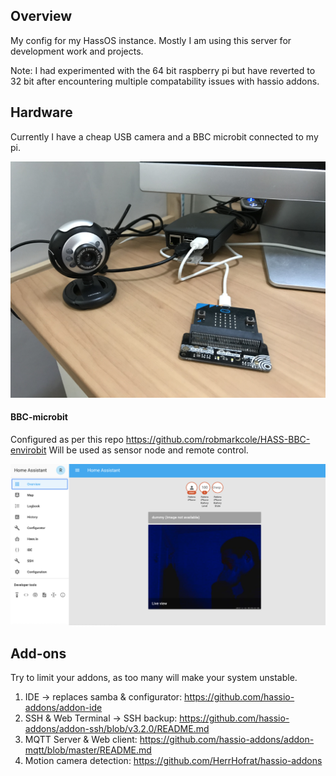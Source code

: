 ## Overview
My config for my HassOS instance. Mostly I am using this server for development work and projects.

Note: I had experimented with the 64 bit raspberry pi but have reverted to 32 bit after encountering multiple compatability issues with hassio addons.

## Hardware
Currently I have a cheap USB camera and a BBC microbit connected to my pi.

<p align="center">
<img src="https://github.com/robmarkcole/robins-hassos-config/blob/master/images/setup.JPG" width="900">
</p>

#### BBC-microbit
Configured as per this repo https://github.com/robmarkcole/HASS-BBC-envirobit Will be used as sensor node and remote control.

<p align="center">
<img src="https://github.com/robmarkcole/robins-hassos-config/blob/master/images/usage.png" width="900">
</p>

## Add-ons
Try to limit your addons, as too many will make your system unstable.
1. IDE -> replaces samba & configurator: https://github.com/hassio-addons/addon-ide
2. SSH & Web Terminal -> SSH backup:  https://github.com/hassio-addons/addon-ssh/blob/v3.2.0/README.md
3. MQTT Server & Web client: https://github.com/hassio-addons/addon-mqtt/blob/master/README.md
4. Motion camera detection: https://github.com/HerrHofrat/hassio-addons
